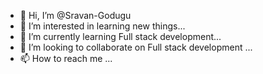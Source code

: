 - 👋 Hi, I’m @Sravan-Godugu
- 👀 I’m interested in learning new things...
- 🌱 I’m currently learning Full stack development...
- 💞️ I’m looking to collaborate on Full stack development ...
- 📫 How to reach me ...

<!---
Sravan-Godugu/Sravan-Godugu is a ✨ special ✨ repository because its `README.md` (this file) appears on your GitHub profile.
You can click the Preview link to take a look at your changes.
--->
